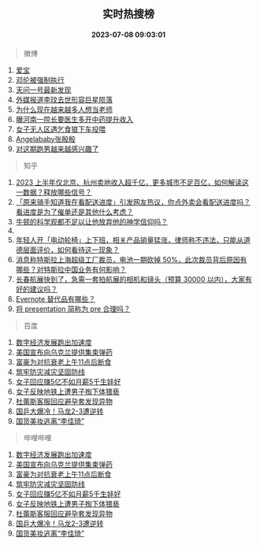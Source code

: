 <div align="center"><h2>实时热搜榜</h2><h4>2023-07-08 09:03:01</h4></div>

> 微博  

1. [爱宝](https://s.weibo.com/weibo?q=%E7%88%B1%E5%AE%9D&t=31&band_rank=1&Refer=top)<br />
2. [邓伦被强制执行](https://s.weibo.com/weibo?q=%23%E9%82%93%E4%BC%A6%E8%A2%AB%E5%BC%BA%E5%88%B6%E6%89%A7%E8%A1%8C%23&t=31&band_rank=2&Refer=top)<br />
3. [天问一号最新发现](https://s.weibo.com/weibo?q=%23%E5%A4%A9%E9%97%AE%E4%B8%80%E5%8F%B7%E6%9C%80%E6%96%B0%E5%8F%91%E7%8E%B0%23&t=31&band_rank=3&Refer=top)<br />
4. [外媒报道李玟去世形容巨星陨落](https://s.weibo.com/weibo?q=%23%E5%A4%96%E5%AA%92%E6%8A%A5%E9%81%93%E6%9D%8E%E7%8E%9F%E5%8E%BB%E4%B8%96%E5%BD%A2%E5%AE%B9%E5%B7%A8%E6%98%9F%E9%99%A8%E8%90%BD%23&t=31&band_rank=4&Refer=top)<br />
5. [为什么现在越来越多人想当老师](https://s.weibo.com/weibo?q=%23%E4%B8%BA%E4%BB%80%E4%B9%88%E7%8E%B0%E5%9C%A8%E8%B6%8A%E6%9D%A5%E8%B6%8A%E5%A4%9A%E4%BA%BA%E6%83%B3%E5%BD%93%E8%80%81%E5%B8%88%23&t=31&band_rank=5&Refer=top)<br />
6. [曝河南一院长要医生多开中药提升收入](https://s.weibo.com/weibo?q=%23%E6%9B%9D%E6%B2%B3%E5%8D%97%E4%B8%80%E9%99%A2%E9%95%BF%E8%A6%81%E5%8C%BB%E7%94%9F%E5%A4%9A%E5%BC%80%E4%B8%AD%E8%8D%AF%E6%8F%90%E5%8D%87%E6%94%B6%E5%85%A5%23&t=31&band_rank=6&Refer=top)<br />
7. [女子无人区遇乞食狼下车投喂](https://s.weibo.com/weibo?q=%23%E5%A5%B3%E5%AD%90%E6%97%A0%E4%BA%BA%E5%8C%BA%E9%81%87%E4%B9%9E%E9%A3%9F%E7%8B%BC%E4%B8%8B%E8%BD%A6%E6%8A%95%E5%96%82%23&t=31&band_rank=7&Refer=top)<br />
8. [Angelababy张殷殷](https://s.weibo.com/weibo?q=%23Angelababy%E5%BC%A0%E6%AE%B7%E6%AE%B7%23&t=31&band_rank=8&Refer=top)<br />
9. [对这期跑男越来越感兴趣了](https://s.weibo.com/weibo?q=%23%E5%AF%B9%E8%BF%99%E6%9C%9F%E8%B7%91%E7%94%B7%E8%B6%8A%E6%9D%A5%E8%B6%8A%E6%84%9F%E5%85%B4%E8%B6%A3%E4%BA%86%23&t=31&band_rank=9&Refer=top)<br />

> 知乎  

1. [2023 上半年仅北京、杭州卖地收入超千亿，更多城市不足百亿，如何解读这一数据？释放哪些信号？](https://www.zhihu.com/question/610863406)<br />
2. [「原来骑手知道我在看配送进度」引发网友热议，你点外卖会看配送进度吗？看进度是为了催单还是其他什么考虑？](https://www.zhihu.com/question/610819713)<br />
3. [牛顿的科学观都不足以让他放弃他的神学信仰吗？](https://www.zhihu.com/question/607982401)<br />
4. []()<br />
5. [年轻人开「电动轮椅」上下班，相关产品销量猛涨，律师称不违法，只能从道德层面评价，如何看待这一现象？](https://www.zhihu.com/question/610638966)<br />
6. [消息称特斯拉上海超级工厂裁员，电池一期砍掉 50%，此次裁员背后原因有哪些？对特斯拉中国业务有何影响？](https://www.zhihu.com/question/610755769)<br />
7. [长春航展快到了，急需一套拍航展的相机和镜头（预算 30000 以内），大家有好的建议吗？](https://www.zhihu.com/question/610104648)<br />
8. [Evernote 替代品有哪些？](https://www.zhihu.com/question/28121700)<br />
9. [将 presentation 简称为 pre 合理吗？](https://www.zhihu.com/question/605954137)<br />

> 百度  

1. [数字经济发展跑出加速度](https://www.baidu.com/s?wd=%E6%95%B0%E5%AD%97%E7%BB%8F%E6%B5%8E%E5%8F%91%E5%B1%95%E8%B7%91%E5%87%BA%E5%8A%A0%E9%80%9F%E5%BA%A6&sa=fyb_news&rsv_dl=fyb_news)<br />
2. [美国宣布向乌克兰提供集束弹药](https://www.baidu.com/s?wd=%E7%BE%8E%E5%9B%BD%E5%AE%A3%E5%B8%83%E5%90%91%E4%B9%8C%E5%85%8B%E5%85%B0%E6%8F%90%E4%BE%9B%E9%9B%86%E6%9D%9F%E5%BC%B9%E8%8D%AF&sa=fyb_news&rsv_dl=fyb_news)<br />
3. [富豪为对抗衰老上午11点后断食](https://www.baidu.com/s?wd=%E5%AF%8C%E8%B1%AA%E4%B8%BA%E5%AF%B9%E6%8A%97%E8%A1%B0%E8%80%81%E4%B8%8A%E5%8D%8811%E7%82%B9%E5%90%8E%E6%96%AD%E9%A3%9F&sa=fyb_news&rsv_dl=fyb_news)<br />
4. [筑牢防灾减灾坚固防线](https://www.baidu.com/s?wd=%E7%AD%91%E7%89%A2%E9%98%B2%E7%81%BE%E5%87%8F%E7%81%BE%E5%9D%9A%E5%9B%BA%E9%98%B2%E7%BA%BF&sa=fyb_news&rsv_dl=fyb_news)<br />
5. [女子回应赚5亿不如月薪5千生娃好](https://www.baidu.com/s?wd=%E5%A5%B3%E5%AD%90%E5%9B%9E%E5%BA%94%E8%B5%9A5%E4%BA%BF%E4%B8%8D%E5%A6%82%E6%9C%88%E8%96%AA5%E5%8D%83%E7%94%9F%E5%A8%83%E5%A5%BD&sa=fyb_news&rsv_dl=fyb_news)<br />
6. [女子反映地铁上遭男子掏下体猥亵](https://www.baidu.com/s?wd=%E5%A5%B3%E5%AD%90%E5%8F%8D%E6%98%A0%E5%9C%B0%E9%93%81%E4%B8%8A%E9%81%AD%E7%94%B7%E5%AD%90%E6%8E%8F%E4%B8%8B%E4%BD%93%E7%8C%A5%E4%BA%B5&sa=fyb_news&rsv_dl=fyb_news)<br />
7. [杜蕾斯客服回应避孕套发现异物](https://www.baidu.com/s?wd=%E6%9D%9C%E8%95%BE%E6%96%AF%E5%AE%A2%E6%9C%8D%E5%9B%9E%E5%BA%94%E9%81%BF%E5%AD%95%E5%A5%97%E5%8F%91%E7%8E%B0%E5%BC%82%E7%89%A9&sa=fyb_news&rsv_dl=fyb_news)<br />
8. [国乒大爆冷！马龙2-3遭逆转](https://www.baidu.com/s?wd=%E5%9B%BD%E4%B9%92%E5%A4%A7%E7%88%86%E5%86%B7%EF%BC%81%E9%A9%AC%E9%BE%992-3%E9%81%AD%E9%80%86%E8%BD%AC&sa=fyb_news&rsv_dl=fyb_news)<br />
9. [国货美妆逃离“李佳琦”](https://www.baidu.com/s?wd=%E5%9B%BD%E8%B4%A7%E7%BE%8E%E5%A6%86%E9%80%83%E7%A6%BB%E2%80%9C%E6%9D%8E%E4%BD%B3%E7%90%A6%E2%80%9D&sa=fyb_news&rsv_dl=fyb_news)<br />

> 哔哩哔哩  

1. [数字经济发展跑出加速度](https://www.baidu.com/s?wd=%E6%95%B0%E5%AD%97%E7%BB%8F%E6%B5%8E%E5%8F%91%E5%B1%95%E8%B7%91%E5%87%BA%E5%8A%A0%E9%80%9F%E5%BA%A6&sa=fyb_news&rsv_dl=fyb_news)<br />
2. [美国宣布向乌克兰提供集束弹药](https://www.baidu.com/s?wd=%E7%BE%8E%E5%9B%BD%E5%AE%A3%E5%B8%83%E5%90%91%E4%B9%8C%E5%85%8B%E5%85%B0%E6%8F%90%E4%BE%9B%E9%9B%86%E6%9D%9F%E5%BC%B9%E8%8D%AF&sa=fyb_news&rsv_dl=fyb_news)<br />
3. [富豪为对抗衰老上午11点后断食](https://www.baidu.com/s?wd=%E5%AF%8C%E8%B1%AA%E4%B8%BA%E5%AF%B9%E6%8A%97%E8%A1%B0%E8%80%81%E4%B8%8A%E5%8D%8811%E7%82%B9%E5%90%8E%E6%96%AD%E9%A3%9F&sa=fyb_news&rsv_dl=fyb_news)<br />
4. [筑牢防灾减灾坚固防线](https://www.baidu.com/s?wd=%E7%AD%91%E7%89%A2%E9%98%B2%E7%81%BE%E5%87%8F%E7%81%BE%E5%9D%9A%E5%9B%BA%E9%98%B2%E7%BA%BF&sa=fyb_news&rsv_dl=fyb_news)<br />
5. [女子回应赚5亿不如月薪5千生娃好](https://www.baidu.com/s?wd=%E5%A5%B3%E5%AD%90%E5%9B%9E%E5%BA%94%E8%B5%9A5%E4%BA%BF%E4%B8%8D%E5%A6%82%E6%9C%88%E8%96%AA5%E5%8D%83%E7%94%9F%E5%A8%83%E5%A5%BD&sa=fyb_news&rsv_dl=fyb_news)<br />
6. [女子反映地铁上遭男子掏下体猥亵](https://www.baidu.com/s?wd=%E5%A5%B3%E5%AD%90%E5%8F%8D%E6%98%A0%E5%9C%B0%E9%93%81%E4%B8%8A%E9%81%AD%E7%94%B7%E5%AD%90%E6%8E%8F%E4%B8%8B%E4%BD%93%E7%8C%A5%E4%BA%B5&sa=fyb_news&rsv_dl=fyb_news)<br />
7. [杜蕾斯客服回应避孕套发现异物](https://www.baidu.com/s?wd=%E6%9D%9C%E8%95%BE%E6%96%AF%E5%AE%A2%E6%9C%8D%E5%9B%9E%E5%BA%94%E9%81%BF%E5%AD%95%E5%A5%97%E5%8F%91%E7%8E%B0%E5%BC%82%E7%89%A9&sa=fyb_news&rsv_dl=fyb_news)<br />
8. [国乒大爆冷！马龙2-3遭逆转](https://www.baidu.com/s?wd=%E5%9B%BD%E4%B9%92%E5%A4%A7%E7%88%86%E5%86%B7%EF%BC%81%E9%A9%AC%E9%BE%992-3%E9%81%AD%E9%80%86%E8%BD%AC&sa=fyb_news&rsv_dl=fyb_news)<br />
9. [国货美妆逃离“李佳琦”](https://www.baidu.com/s?wd=%E5%9B%BD%E8%B4%A7%E7%BE%8E%E5%A6%86%E9%80%83%E7%A6%BB%E2%80%9C%E6%9D%8E%E4%BD%B3%E7%90%A6%E2%80%9D&sa=fyb_news&rsv_dl=fyb_news)<br />
